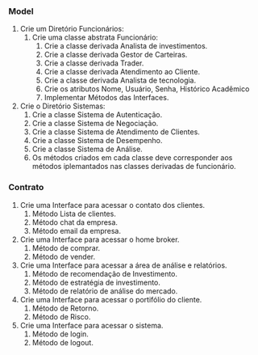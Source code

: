 ### Model

1. Crie um Diretório Funcionários:
    1. Crie uma classe abstrata Funcionário:
        1. Crie a classe derivada Analista de investimentos.
        2. Crie a classe derivada Gestor de Carteiras.
        3. Crie a classe derivada Trader.
        4. Crie a classe derivada Atendimento ao Cliente.
        5. Crie a classe derivada Analista de tecnologia.
        6. Crie os atributos Nome, Usuário, Senha, Histórico Acadêmico
        7. Implementar Métodos das Interfaces.
2. Crie o Diretório Sistemas:
    1. Crie a classe Sistema de Autenticação.
    2. Crie a classe Sistema de Negociação.
    3. Crie a classe Sistema de Atendimento de Clientes.
    4. Crie a classe Sistema de Desempenho.
    5. Crie a classe Sistema de Análise.
    6. Os métodos criados em cada classe deve corresponder aos métodos iplemantados nas classes derivadas de funcionário.

### Contrato

1. Crie uma Interface para acessar o contato dos clientes.
    1. Método Lista de clientes.
    2. Método chat da empresa.
    3. Método email da empresa.
2. Crie uma Interface para acessar o home broker.
    1. Método de comprar.
    2. Método de vender.
3. Crie uma Interface para acessar a área de análise e relatórios.
    1. Método de recomendação de Investimento.
    2. Método de estratégia de investimento.
    3. Método de relatório de análise do mercado.
4. Crie uma Interface para acessar o portifólio do cliente.
    1. Método de Retorno.
    2. Método de Risco.
5. Crie uma Interface para acessar o sistema.
    1. Método de login.
    2. Método de logout.